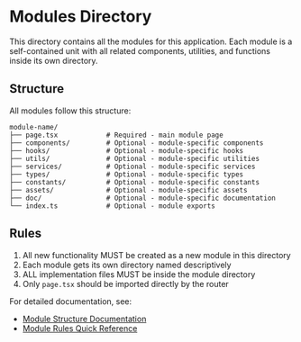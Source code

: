 # Modules Directory

This directory contains all the modules for this application. Each module is a self-contained unit with all related components, utilities, and functions inside its own directory.

## Structure

All modules follow this structure:
```
module-name/
├── page.tsx            # Required - main module page
├── components/         # Optional - module-specific components
├── hooks/              # Optional - module-specific hooks
├── utils/              # Optional - module-specific utilities
├── services/           # Optional - module-specific services
├── types/              # Optional - module-specific types
├── constants/          # Optional - module-specific constants
├── assets/             # Optional - module-specific assets
├── doc/                # Optional - module-specific documentation
└── index.ts            # Optional - module exports
```

## Rules

1. All new functionality MUST be created as a new module in this directory
2. Each module gets its own directory named descriptively
3. ALL implementation files MUST be inside the module directory
4. Only `page.tsx` should be imported directly by the router

For detailed documentation, see:
- [Module Structure Documentation](../../docs/module-structure.md)
- [Module Rules Quick Reference](../../docs/module-rules.md)
